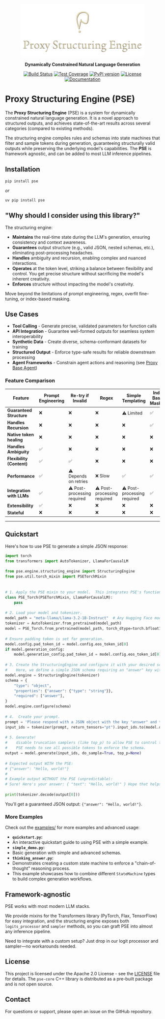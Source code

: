 <p align="center">
  <img src="logo.png" alt="Proxy Structuring Engine" style="object-fit: contain; max-width: 80%;"/>
</p>

<p align="center">
  <strong>Dynamically Constrained Natural Language Generation</strong>
</p>

<p align="center">
  <a href="https://github.com/TheProxyCompany/proxy-structuring-engine/actions/workflows/python-app.yml"><img src="https://github.com/TheProxyCompany/proxy-structuring-engine/actions/workflows/python-app.yml/badge.svg" alt="Build Status"></a>
  <a href="#"><img src="https://img.shields.io/badge/coverage-96%25-brightgreen.svg" alt="Test Coverage"></a>
  <a href="https://pypi.org/project/pse/"><img src="https://badge.fury.io/py/pse.svg" alt="PyPI version"></a>
  <a href="https://github.com/TheProxyCompany/proxy-structuring-engine/blob/main/LICENSE"><img src="https://img.shields.io/badge/license-Apache%202.0-blue.svg" alt="License"></a>
  <a href="https://docs.theproxycompany.com/pse/"><img src="https://img.shields.io/badge/docs-available-brightgreen.svg" alt="Documentation"></a>
</p>

# Proxy Structuring Engine (PSE)

The **Proxy Structuring Engine** (PSE) is a system for dynamically constrained natural language generation. It is a novel approach to structured outputs, and achieves state-of-the-art results across several categories (compared to existing methods).

The structuring engine compiles rules and schemas into state machines that filter and sample tokens during generation, guaranteeing structurally valid outputs while preserving the underlying model's capabilities. The **PSE** is framework agnostic, and can be added to most LLM inference pipelines.

## Installation

```bash
pip install pse
```
*or*
```bash
uv pip install pse
```

## "Why should I consider using this library?"

The structuring engine:

-   **Maintains** the real-time state during the LLM's generation, ensuring consistency and context awareness.
-   **Guarantees** output structure (e.g., valid JSON, nested schemas, etc.), eliminating post-processing headaches.
-   **Handles** ambiguity and recursion, enabling complex and nuanced interactions.
-   **Operates** at the token level, striking a balance between flexibility and control.  You get precise structure without sacrificing the model's inherent creativity.
-   **Enforces** structure without impacting the model's creativity.

Move beyond the limitations of prompt engineering, regex, overfit fine-tuning, or index-based masking.

## Use Cases

- **Tool Calling** - Generate precise, validated parameters for function calls
- **API Integration** - Guarantee well-formed outputs for seamless system interoperability
- **Synthetic Data** - Create diverse, schema-conformant datasets for training
- **Structured Output** - Enforce type-safe results for reliable downstream processing
- **Agent Frameworks** - Constrain agent actions and reasoning (see [Proxy Base Agent](https://github.com/TheProxyCompany/proxy-base-agent))

### Feature Comparison

| **Feature**                  | **Prompt Engineering** | **Re-try if Invalid** | **Regex** | **Simple Templating** | **Index Based Masking** | **PSE**       |
|------------------------------|------------------------|-----------------------|-----------|-----------------------|-------------------------|---------------|
| **Guaranteed Structure**     | ❌                     | ❌                    | ❌         | ⚠️ Limited             | ✅                        | ✅           |
| **Handles Recursion**        | ❌                     | ❌                    | ❌         | ❌                    | ✅                       | ✅            |
| **Native token healing**     | ❌                     | ❌                    | ❌         | ❌                    | ❌                       | ✅            |
| **Handles Ambiguity**        | ✅                     | ❌                    | ❌         | ❌                    | ❌                       | ✅            |
| **Flexibility (Content)**    | ✅                     | ✅                    | ❌         | ❌                    | ❌                       | ✅            |
| **Performance**              | ✅                     | ⚠️ Depends on retries  | ❌ Slow    | ✅                    | ✅                       | ✅            |
| **Integration with LLMs**    | ✅                     | ⚠️ Post-processing required  | ⚠️ Post-processing required | ⚠️ Post-processing required | ✅  | ✅  |
| **Extensibility**            | ✅                     | ❌                    | ❌        | ❌                    | ❌                       | ✅             |
| **Stateful**                 | ❌                     | ❌                    | ❌        | ❌                    | ❌                       | ✅             |

___

## Quickstart

Here's how to use PSE to generate a simple JSON response:

```python
import torch
from transformers import AutoTokenizer, LlamaForCausalLM

from pse.engine.structuring_engine import StructuringEngine
from pse.util.torch_mixin import PSETorchMixin


# 1. Apply the PSE mixin to your model.  This integrates PSE's functionality.
class PSE_Torch(PSETorchMixin, LlamaForCausalLM):
    pass

# 2. Load your model and tokenizer.
model_path = "meta-llama/Llama-3.2-1B-Instruct"  # Any Hugging Face model will work.
tokenizer = AutoTokenizer.from_pretrained(model_path)
model = PSE_Torch.from_pretrained(model_path, torch_dtype=torch.bfloat16, device_map="auto")

# Ensure padding token is set for generation.
model.config.pad_token_id = model.config.eos_token_id[0]
if model.generation_config:
    model.generation_config.pad_token_id = model.config.eos_token_id[0]

# 3. Create the StructuringEngine and configure it with your desired schema.
#    Here, we define a simple JSON schema requiring an "answer" key with a string value.
model.engine = StructuringEngine(tokenizer)
schema = {
    "type": "object",
    "properties": {"answer": {"type": "string"}},
    "required": ["answer"],
}
model.engine.configure(schema)

# 4.  Create your prompt.
prompt = 'Please respond with a JSON object with the key "answer" and the value "Hello, world!"'
input_ids = tokenizer(prompt, return_tensors="pt").input_ids.to(model.device)

# 5. Generate!
#    disable truncation samplers (like top_p) to allow PSE to control the output.
#    PSE needs to see all possible tokens to enforce the schema.
output = model.generate(input_ids, do_sample=True, top_p=None)

# Expected output WITH the PSE:
# {"answer": "Hello, world!"}
#
# Example output WITHOUT the PSE (unpredictable):
# Sure! Here's your answer: { "text": "Hello, world!" } Hope that helps!

print(tokenizer.decode(output[0]))

```
You'll get a guaranteed JSON output: `{"answer": "Hello, world!"}`.

### More Examples

Check out the [examples/](examples/) for more examples and advanced usage:

*   **`quickstart.py`:**
  * An interactive quickstart guide to using PSE with a simple example.
*   **`simple_demo.py`:**
  * Basic generation with simple and advanced schemas.
*   **`thinking_answer.py`:**
  * Demonstrates creating a custom state machine to enforce a "chain-of-thought" reasoning process.
  * This example showcases how to combine different `StateMachine` types to build complex generation workflows.

## Framework-agnostic

PSE works with most modern LLM stacks.

We provide mixins for the Transformers library (PyTorch, Flax, TensorFlow) for easy integration, and the structuring engine exposes both `logits_processor` and `sampler` methods, so you can graft PSE into almost any inference pipeline.

Need to integrate with a custom setup? Just drop in our logit processor and sampler—no workarounds needed.

## License

This project is licensed under the Apache 2.0 License - see the [LICENSE](LICENSE) file for details.
The `pse-core` C++ library is distributed as a pre-built package and is not open source.

## Contact

For questions or support, please open an issue on the GitHub repository.
